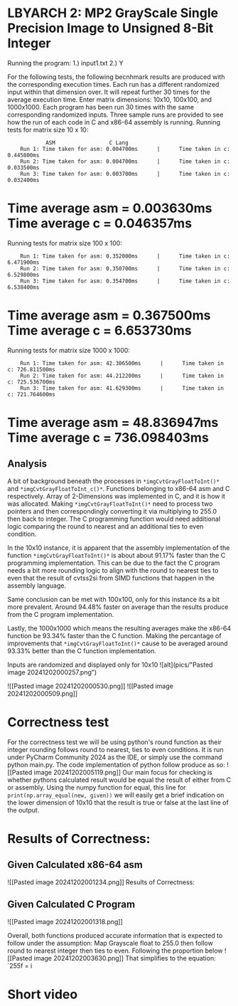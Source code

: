 # LBYARCH 2: MP2 GrayScale Single Precision Image to Unsigned 8-Bit Integer

Running the program:
1.) input1.txt
2.) Y

For the following tests, the following becnhmark results are produced with the corresponding execution times. Each run has a different randomized input within that dimension over. It will repeat further 30 times for the average execution time. 
Enter matrix dimensions: 10x10, 100x100, and 1000x1000. Each program has been run 30 times with the same corresponding randomized inputs. Three sample runs are provided to see how the run of each code in C and x86-64 assembly is running.
Running tests for matrix size 10 x 10:

				ASM				    C Lang
        Run 1: Time taken for asm: 0.004700ms      |      Time taken in c: 0.445800ms
        Run 2: Time taken for asm: 0.004700ms      |      Time taken in c: 0.033500ms
        Run 3: Time taken for asm: 0.003700ms      |      Time taken in c: 0.032400ms

Time average asm = 0.003630ms
Time average c = 0.046357ms
===========================

Running tests for matrix size 100 x 100:

        Run 1: Time taken for asm: 0.352000ms      |      Time taken in c: 6.471900ms
        Run 2: Time taken for asm: 0.350700ms      |      Time taken in c: 6.529800ms
        Run 3: Time taken for asm: 0.354700ms      |      Time taken in c: 6.538400ms

Time average asm = 0.367500ms
Time average c = 6.653730ms
===========================

Running tests for matrix size 1000 x 1000:

        Run 1: Time taken for asm: 42.306500ms      |      Time taken in c: 726.811500ms
        Run 2: Time taken for asm: 44.212200ms      |      Time taken in c: 725.536700ms
        Run 3: Time taken for asm: 41.629300ms      |      Time taken in c: 721.764600ms

Time average asm = 48.836947ms
Time average c = 736.098403ms
===========================

## Analysis
A bit of background beneath the processes in ``*imgCvtGrayFloatToInt()*`` and ``*imgCvtGrayFloatToInt_c()*``. Functions belonging to x86-64 asm and C respectively. Array of 2-Dimensions was implemented in C, and it is how it was allocated. Making ``*imgCvtGrayFloatToInt()*`` need to process two pointers and then correspondingly converting it via multiplying to 255.0 then back to integer. The C programming function would need additional logic comparing the round to nearest and an additional ties to even condition.

In the 10x10 instance, it is apparent that the assembly implementation of the function ``*imgCvtGrayFloatToInt()*`` is about about 91.17% faster than the C programming implementation. This can be due to the fact the C program needs a bit more rounding logic to align with the round to nearest ties to even that the result of cvtss2si from SIMD functions that happen in the assembly language.

Same conclusion can be met with 100x100, only for this instance its a bit more prevalent. Around 94.48% faster on average than the results produce from the C program implementation.

Lastly, the 1000x1000 which means the resulting averages make the x86-64 function be 93.34% faster than the C function. Making the percantage of improvements that ``*imgCvtGrayFloatToInt()*`` cause to be averaged around 93.33% better than the C function implementation.


Inputs are randomized and displayed only for 10x10
![alt](pics/"Pasted image 20241202000257.png")

![[Pasted image 20241202000530.png]]
![[Pasted image 20241202000509.png]]



# Correctness test

For the correctness test we will be using python's round function as their integer rounding follows round to nearest, ties to even conditions. It is run under PyCharm Community 2024 as the IDE, or simply use the command python main.py. The code implementation of python follow produce as so:
![[Pasted image 20241202005119.png]]
Our main focus for checking is whether pythons calculated result would be equal the result of either from C or assembly. Using the numpy function for equal, this line for `print(np.array_equal(new, given))` we will easily get a brief indication on the lower dimension of 10x10 that the result is true or false at the last line of the output.

# Results of Correctness:

## Given Calculated x86-64 asm
![[Pasted image 20241202001234.png]]
Results of Correctness:

## Given Calculated C Program
![[Pasted image 20241202001318.png]]

Overall, both functions produced accurate information that is expected to follow under the assumption: Map Grayscale float to 255.0 then follow round to nearest integer then ties to even. Following the proportion below
![[Pasted image 20241202003630.png]]
That simplifies to the equation:  `255f = i


# Short video
